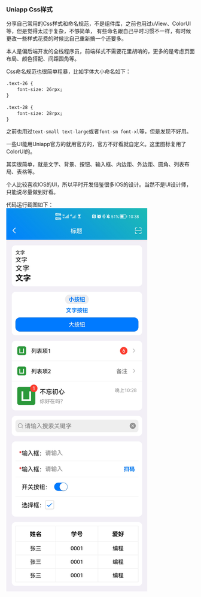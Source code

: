 ### Uniapp Css样式
分享自己常用的Css样式和命名规范，不是组件库，之前也用过uView、ColorUI等，但是觉得太过于复杂，不够简单，
有些命名跟自己平时习惯不一样，有时候更改一些样式花费的时候比自己重新搞一个还要多。

本人是偏后端开发的全栈程序员，前端样式不需要花里胡哨的，更多的是考虑页面布局、颜色搭配、间距圆角等。

Css命名规范也很简单粗暴，比如字体大小命名如下：
```
.text-26 {
	font-size: 26rpx;
}

.text-28 {
	font-size: 28rpx;
}
```

之前也用过`text-small text-large`或者`font-sm font-xl`等，但是发现不好用。


一些UI能用Uniapp官方的就用官方的，官方不好看就自定义。这里图标复用了ColorUI的。

其实很简单，就是文字、背景、按钮、输入框、内边距、外边距、圆角、列表布局、表格等。

个人比较喜欢IOS的UI，所以平时开发借鉴很多IOS的设计。当然不是UI设计师，只能说尽量做到好看。


代码运行截图如下：
![Alt text](/static/demo.jpg)